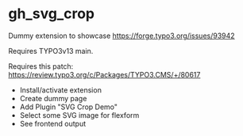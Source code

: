 # gh_svg_crop

Dummy extension to showcase https://forge.typo3.org/issues/93942

Requires TYPO3v13 main.

Requires this patch: https://review.typo3.org/c/Packages/TYPO3.CMS/+/80617

* Install/activate extension
* Create dummy page
* Add Plugin "SVG Crop Demo"
* Select some SVG image for flexform
* See frontend output


